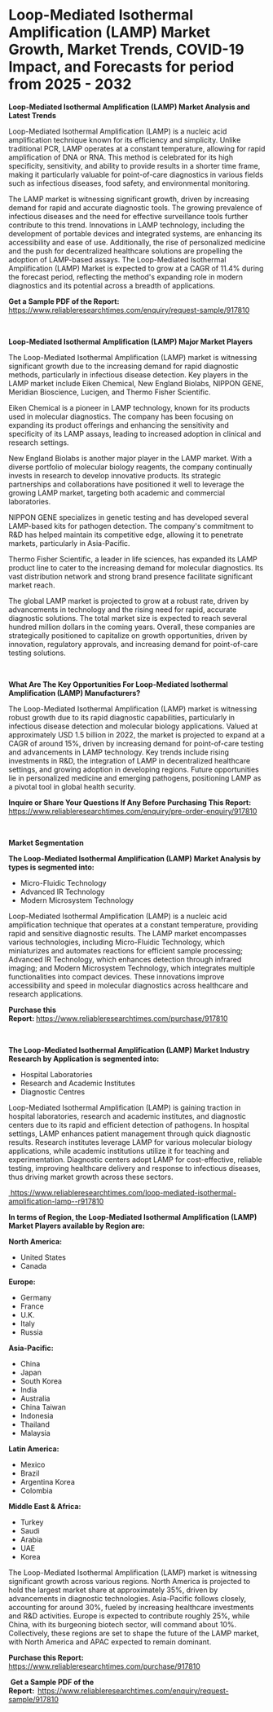 <p><h1>Loop-Mediated Isothermal Amplification (LAMP) Market Growth, Market Trends, COVID-19 Impact, and Forecasts for period from 2025 - 2032</h1></p><p><strong>Loop-Mediated Isothermal Amplification (LAMP) Market Analysis and Latest Trends</strong></p>
<p><p>Loop-Mediated Isothermal Amplification (LAMP) is a nucleic acid amplification technique known for its efficiency and simplicity. Unlike traditional PCR, LAMP operates at a constant temperature, allowing for rapid amplification of DNA or RNA. This method is celebrated for its high specificity, sensitivity, and ability to provide results in a shorter time frame, making it particularly valuable for point-of-care diagnostics in various fields such as infectious diseases, food safety, and environmental monitoring.</p><p>The LAMP market is witnessing significant growth, driven by increasing demand for rapid and accurate diagnostic tools. The growing prevalence of infectious diseases and the need for effective surveillance tools further contribute to this trend. Innovations in LAMP technology, including the development of portable devices and integrated systems, are enhancing its accessibility and ease of use. Additionally, the rise of personalized medicine and the push for decentralized healthcare solutions are propelling the adoption of LAMP-based assays. The Loop-Mediated Isothermal Amplification (LAMP) Market is expected to grow at a CAGR of 11.4% during the forecast period, reflecting the method's expanding role in modern diagnostics and its potential across a breadth of applications.</p></p>
<p><strong>Get a Sample PDF of the Report:&nbsp;</strong> <a href="https://www.reliableresearchtimes.com/enquiry/request-sample/917810?utm_campaign=3361&utm_medium=2&utm_source=Github&utm_content=ia&utm_term=13042025&utm_id=loop-mediated-isothermal-amplification-lamp">https://www.reliableresearchtimes.com/enquiry/request-sample/917810</a></p>
<p>&nbsp;</p>
<p><strong>Loop-Mediated Isothermal Amplification (LAMP) Major Market Players</strong></p>
<p><p>The Loop-Mediated Isothermal Amplification (LAMP) market is witnessing significant growth due to the increasing demand for rapid diagnostic methods, particularly in infectious disease detection. Key players in the LAMP market include Eiken Chemical, New England Biolabs, NIPPON GENE, Meridian Bioscience, Lucigen, and Thermo Fisher Scientific.</p><p>Eiken Chemical is a pioneer in LAMP technology, known for its products used in molecular diagnostics. The company has been focusing on expanding its product offerings and enhancing the sensitivity and specificity of its LAMP assays, leading to increased adoption in clinical and research settings.</p><p>New England Biolabs is another major player in the LAMP market. With a diverse portfolio of molecular biology reagents, the company continually invests in research to develop innovative products. Its strategic partnerships and collaborations have positioned it well to leverage the growing LAMP market, targeting both academic and commercial laboratories.</p><p>NIPPON GENE specializes in genetic testing and has developed several LAMP-based kits for pathogen detection. The company's commitment to R&D has helped maintain its competitive edge, allowing it to penetrate markets, particularly in Asia-Pacific.</p><p>Thermo Fisher Scientific, a leader in life sciences, has expanded its LAMP product line to cater to the increasing demand for molecular diagnostics. Its vast distribution network and strong brand presence facilitate significant market reach.</p><p>The global LAMP market is projected to grow at a robust rate, driven by advancements in technology and the rising need for rapid, accurate diagnostic solutions. The total market size is expected to reach several hundred million dollars in the coming years. Overall, these companies are strategically positioned to capitalize on growth opportunities, driven by innovation, regulatory approvals, and increasing demand for point-of-care testing solutions.</p></p>
<p>&nbsp;</p>
<p><strong>What Are The Key Opportunities For Loop-Mediated Isothermal Amplification (LAMP) Manufacturers?</strong></p>
<p><p>The Loop-Mediated Isothermal Amplification (LAMP) market is witnessing robust growth due to its rapid diagnostic capabilities, particularly in infectious disease detection and molecular biology applications. Valued at approximately USD 1.5 billion in 2022, the market is projected to expand at a CAGR of around 15%, driven by increasing demand for point-of-care testing and advancements in LAMP technology. Key trends include rising investments in R&D, the integration of LAMP in decentralized healthcare settings, and growing adoption in developing regions. Future opportunities lie in personalized medicine and emerging pathogens, positioning LAMP as a pivotal tool in global health security.</p></p>
<p><strong>Inquire or Share Your Questions If Any Before Purchasing This Report:</strong> <a href="https://www.reliableresearchtimes.com/enquiry/pre-order-enquiry/917810?utm_campaign=3361&utm_medium=2&utm_source=Github&utm_content=ia&utm_term=13042025&utm_id=loop-mediated-isothermal-amplification-lamp">https://www.reliableresearchtimes.com/enquiry/pre-order-enquiry/917810</a></p>
<p>&nbsp;</p>
<p><strong>Market Segmentation</strong></p>
<p><strong>The Loop-Mediated Isothermal Amplification (LAMP) Market Analysis by types is segmented into:</strong></p>
<p><ul><li>Micro-Fluidic Technology</li><li>Advanced IR Technology</li><li>Modern Microsystem Technology</li></ul></p>
<p><p>Loop-Mediated Isothermal Amplification (LAMP) is a nucleic acid amplification technique that operates at a constant temperature, providing rapid and sensitive diagnostic results. The LAMP market encompasses various technologies, including Micro-Fluidic Technology, which miniaturizes and automates reactions for efficient sample processing; Advanced IR Technology, which enhances detection through infrared imaging; and Modern Microsystem Technology, which integrates multiple functionalities into compact devices. These innovations improve accessibility and speed in molecular diagnostics across healthcare and research applications.</p></p>
<p><strong>Purchase this Report:&nbsp;</strong><a href="https://www.reliableresearchtimes.com/purchase/917810?utm_campaign=3361&utm_medium=2&utm_source=Github&utm_content=ia&utm_term=13042025&utm_id=loop-mediated-isothermal-amplification-lamp">https://www.reliableresearchtimes.com/purchase/917810</a></p>
<p>&nbsp;</p>
<p><strong>The Loop-Mediated Isothermal Amplification (LAMP) Market Industry Research by Application is segmented into:</strong></p>
<p><ul><li>Hospital Laboratories</li><li>Research and Academic Institutes</li><li>Diagnostic Centres</li></ul></p>
<p><p>Loop-Mediated Isothermal Amplification (LAMP) is gaining traction in hospital laboratories, research and academic institutes, and diagnostic centers due to its rapid and efficient detection of pathogens. In hospital settings, LAMP enhances patient management through quick diagnostic results. Research institutes leverage LAMP for various molecular biology applications, while academic institutions utilize it for teaching and experimentation. Diagnostic centers adopt LAMP for cost-effective, reliable testing, improving healthcare delivery and response to infectious diseases, thus driving market growth across these sectors.</p></p>
<p><a href="https://www.reliableresearchtimes.com/loop-mediated-isothermal-amplification-lamp--r917810?utm_campaign=3361&utm_medium=2&utm_source=Github&utm_content=ia&utm_term=13042025&utm_id=loop-mediated-isothermal-amplification-lamp">&nbsp;https://www.reliableresearchtimes.com/loop-mediated-isothermal-amplification-lamp--r917810</a></p>
<p><strong>In terms of Region, the Loop-Mediated Isothermal Amplification (LAMP) Market Players available by Region are:</strong></p>
<p>
    <p> <strong> North America: </strong>
        <ul>
            <li>United States</li>
            <li>Canada</li>
        </ul>
        </p> 
    <p> <strong> Europe: </strong>
        <ul>
            <li>Germany</li>
            <li>France</li>
            <li>U.K.</li>
            <li>Italy</li>
            <li>Russia</li>
        </ul>
        </p> 
    <p> <strong> Asia-Pacific: </strong>
        <ul>
            <li>China</li>
            <li>Japan</li>
            <li>South Korea</li>
            <li>India</li>
            <li>Australia</li>
            <li>China Taiwan</li>
            <li>Indonesia</li>
            <li>Thailand</li>
            <li>Malaysia</li>
        </ul>
        </p> 
    <p> <strong> Latin America: </strong>
        <ul>
            <li>Mexico</li>
            <li>Brazil</li>
            <li>Argentina Korea</li>
            <li>Colombia</li>
        </ul>
        </p> 
    <p> <strong> Middle East & Africa: </strong>
        <ul>
            <li>Turkey</li>
            <li>Saudi</li>
            <li>Arabia</li>
            <li>UAE</li>
            <li>Korea</li>
        </ul>
    </p>
    </p>
<p><p>The Loop-Mediated Isothermal Amplification (LAMP) market is witnessing significant growth across various regions. North America is projected to hold the largest market share at approximately 35%, driven by advancements in diagnostic technologies. Asia-Pacific follows closely, accounting for around 30%, fueled by increasing healthcare investments and R&D activities. Europe is expected to contribute roughly 25%, while China, with its burgeoning biotech sector, will command about 10%. Collectively, these regions are set to shape the future of the LAMP market, with North America and APAC expected to remain dominant.</p></p>
<p><strong>Purchase this Report: </strong><a href="https://www.reliableresearchtimes.com/purchase/917810?utm_campaign=3361&utm_medium=2&utm_source=Github&utm_content=ia&utm_term=13042025&utm_id=loop-mediated-isothermal-amplification-lamp">https://www.reliableresearchtimes.com/purchase/917810</a></p>
<p>&nbsp;<strong>Get a Sample PDF of the Report:&nbsp;&nbsp;</strong><a href="https://www.reliableresearchtimes.com/enquiry/request-sample/917810?utm_campaign=3361&utm_medium=2&utm_source=Github&utm_content=ia&utm_term=13042025&utm_id=loop-mediated-isothermal-amplification-lamp">https://www.reliableresearchtimes.com/enquiry/request-sample/917810</a></p>
<p><strong></strong></p>
<p><p></p><p></p><p></p></p>